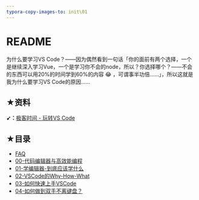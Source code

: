 ```yaml
---
typora-copy-images-to: init\01
---
```


# README

为什么要学习VS Code？——因为偶然看到一句话「你的面前有两个选择，一个是继续深入学习Vue，一个是学习你不会的node，所以？你选择哪个？——不会的东西可以用20%的时间学到60%的内容 :joy: ，可谓事半功倍……」，所以这就是我为什么要学习VS Code的原因……

## ★资料

**➹：**[极客时间 - 玩转VS Code](https://time.geekbang.org/column/119)

## ★目录

- [FAQ](./FAQ.md)
- [00-代码编辑器与高效能编程](./00-代码编辑器与高效能编程.md)
- [01-学编辑器-到底应该学什么](./01-学编辑器-到底应该学什么.md)
- [02-VSCode的Why-How-What](./02-VSCode的Why-How-What.md)
- [03-如何快速上手VSCode](./03-如何快速上手VSCode.md)
- [04-如何做到双手不离键盘？](./04-如何做到双手不离键盘.md)

